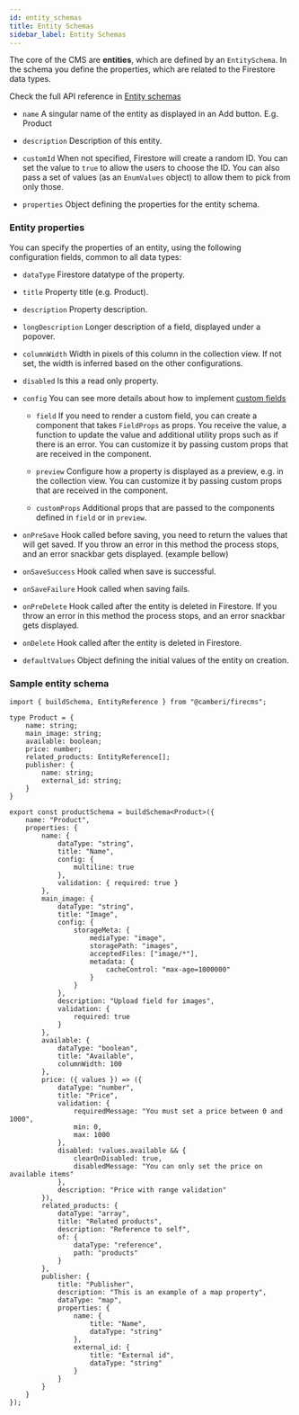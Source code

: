 ```yaml
---
id: entity_schemas
title: Entity Schemas
sidebar_label: Entity Schemas
---
```


The core of the CMS are **entities**, which are defined by an `EntitySchema`. In
the schema you define the properties, which are related to the Firestore data
types.

Check the full API reference in [Entity schemas](api/interfaces/entityschema.md)

- `name` A singular name of the entity as displayed in an Add button. E.g.
  Product

- `description` Description of this entity.

- `customId` When not specified, Firestore will create a random ID. You can set
  the value to `true` to allow the users to choose the ID. You can also pass a
  set of values (as an `EnumValues` object) to allow them to pick from only
  those.

- `properties` Object defining the properties for the entity schema.

### Entity properties

You can specify the properties of an entity, using the following configuration
fields, common to all data types:

* `dataType` Firestore datatype of the property.

* `title` Property title (e.g. Product).

* `description` Property description.

* `longDescription` Longer description of a field, displayed under a popover.

* `columnWidth` Width in pixels of this column in the collection view. If
  not set, the width is inferred based on the other configurations.

* `disabled` Is this a read only property.

* `config`
  You can see more details about how to implement
  [custom fields](custom_fields.md)

    * `field`
      If you need to render a custom field, you can create a component that
      takes `FieldProps` as props. You receive the value, a function to update
      the value and additional utility props such as if there is an error. You
      can customize it by passing custom props that are received in the
      component.

    * `preview`
      Configure how a property is displayed as a preview, e.g. in the collection
      view. You can customize it by passing custom props that are received in
      the component.

    * `customProps`
      Additional props that are passed to the components defined in `field` or
      in `preview`.


* `onPreSave` Hook called before saving, you need to return the values that will
  get saved. If you throw an error in this method the process stops, and an
  error snackbar gets displayed. (example bellow)

* `onSaveSuccess` Hook called when save is successful.

* `onSaveFailure` Hook called when saving fails.

* `onPreDelete` Hook called after the entity is deleted in Firestore. If you throw an error in this method the process stops, and an error snackbar gets displayed.

* `onDelete` Hook called after the entity is deleted in Firestore.

* `defaultValues` Object defining the initial values of the entity on creation.

### Sample entity schema

```tsx
import { buildSchema, EntityReference } from "@camberi/firecms";

type Product = {
    name: string;
    main_image: string;
    available: boolean;
    price: number;
    related_products: EntityReference[];
    publisher: {
        name: string;
        external_id: string;
    }
}

export const productSchema = buildSchema<Product>({
    name: "Product",
    properties: {
        name: {
            dataType: "string",
            title: "Name",
            config: {
                multiline: true
            },
            validation: { required: true }
        },
        main_image: {
            dataType: "string",
            title: "Image",
            config: {
                storageMeta: {
                    mediaType: "image",
                    storagePath: "images",
                    acceptedFiles: ["image/*"],
                    metadata: {
                        cacheControl: "max-age=1000000"
                    }
                }
            },
            description: "Upload field for images",
            validation: {
                required: true
            }
        },
        available: {
            dataType: "boolean",
            title: "Available",
            columnWidth: 100
        },
        price: ({ values }) => ({
            dataType: "number",
            title: "Price",
            validation: {
                requiredMessage: "You must set a price between 0 and 1000",
                min: 0,
                max: 1000
            },
            disabled: !values.available && {
                clearOnDisabled: true,
                disabledMessage: "You can only set the price on available items"
            },
            description: "Price with range validation"
        }),
        related_products: {
            dataType: "array",
            title: "Related products",
            description: "Reference to self",
            of: {
                dataType: "reference",
                path: "products"
            }
        },
        publisher: {
            title: "Publisher",
            description: "This is an example of a map property",
            dataType: "map",
            properties: {
                name: {
                    title: "Name",
                    dataType: "string"
                },
                external_id: {
                    title: "External id",
                    dataType: "string"
                }
            }
        }
    }
});
```
